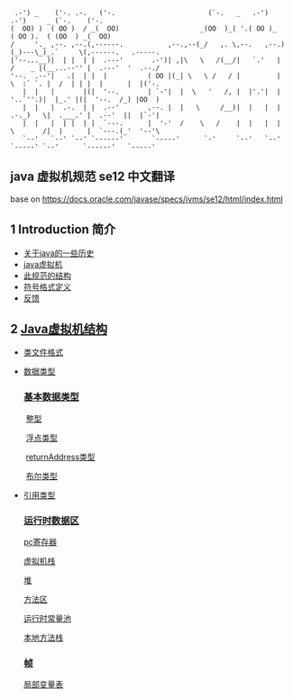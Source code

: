 ```
 .-') _    ('-. .-.   ('-.                       (`-.   _   .-')            .-')     _ (`-.    ('-.              
(  OO) )  ( OO )  / _(  OO)                    _(OO  )_( '.( OO )_         ( OO ).  ( (OO  ) _(  OO)             
/     '._ ,--. ,--.(,------.           ,--.,--(_/   ,. \,--.   ,--.)      (_)---\_)_.`     \(,------.   .-----.  
|'--...__)|  | |  | |  .---'       .-')| ,|\   \   /(__/|   `.'   |       /    _ |(__...--'' |  .---'  '  .--./  
'--.  .--'|   .|  | |  |          ( OO |(_| \   \ /   / |         |       \  :` `. |  /  | | |  |      |  |('-.  
   |  |   |       |(|  '--.       | `-'|  |  \   '   /, |  |'.'|  |        '..`''.)|  |_.' |(|  '--.  /_) |OO  ) 
   |  |   |  .-.  | |  .--'       ,--. |  |   \     /__)|  |   |  |       .-._)   \|  .___.' |  .--'  ||  |`-'|  
   |  |   |  | |  | |  `---.      |  '-'  /    \   /    |  |   |  |       \       /|  |      |  `---.(_'  '--'\  
   `--'   `--' `--' `------'       `-----'      `-'     `--'   `--'        `-----' `--'      `------'   `-----' 
```



## java 虚拟机规范 se12 中文翻译

base on
https://docs.oracle.com/javase/specs/jvms/se12/html/index.html



## 1 Introduction  简介

- [关于java的一些历史](https://github.com/huifrank/The-Java-Virtual-Machine-Specification/blob/master/1-Introduction/1.1_A_Bit_of_History.md)
- [java虚拟机](https://github.com/huifrank/The-Java-Virtual-Machine-Specification/blob/master/1-Introduction/1.2_The_Java_Virtual_Machine.md)
- [此规范的结构](https://github.com/huifrank/The-Java-Virtual-Machine-Specification/blob/master/1-Introduction/1.3_Organization_of_the_Specification.md)
- [符号格式定义](https://github.com/huifrank/The-Java-Virtual-Machine-Specification/blob/master/1-Introduction/1.4_Notation.md)
- [反馈](https://github.com/huifrank/The-Java-Virtual-Machine-Specification/blob/master/1-Introduction/1.5_Feedback.md)

## 2 [Java虚拟机结构](https://github.com/huifrank/The-Java-Virtual-Machine-Specification/blob/master/2-The_Structure_of_The_Java_Virtual_Machine/The_Structure_of_the_Java_Virtual_Machine.md)

- [类文件格式](https://github.com/huifrank/The-Java-Virtual-Machine-Specification/blob/master/2-The_Structure_of_The_Java_Virtual_Machine/2.1_The_class_File_Format.md)

- [数据类型](https://github.com/huifrank/The-Java-Virtual-Machine-Specification/blob/master/2-The_Structure_of_The_Java_Virtual_Machine/2.2_Data_Types.md)

  ###  [基本数据类型](https://github.com/huifrank/The-Java-Virtual-Machine-Specification/blob/master/2-The_Structure_of_The_Java_Virtual_Machine/2.3_Primitive_Types_and_Values/Primitive_Types_and_Values.md)

  ​	[整型](https://github.com/huifrank/The-Java-Virtual-Machine-Specification/blob/master/2-The_Structure_of_The_Java_Virtual_Machine/2.3_Primitive_Types_and_Values/2.3.1_Integral_Types_and_Values.md)

  ​	[浮点类型](https://github.com/huifrank/The-Java-Virtual-Machine-Specification/blob/master/2-The_Structure_of_The_Java_Virtual_Machine/2.3_Primitive_Types_and_Values/2.3.2_Floating-Point_Types_Value_Sets_and_Values.md)

  ​	[returnAddress类型](https://github.com/huifrank/The-Java-Virtual-Machine-Specification/blob/master/2-The_Structure_of_The_Java_Virtual_Machine/2.3_Primitive_Types_and_Values/2.3.3_The_returenAddress_Type_and_Values.md)

  ​	[布尔类型](https://github.com/huifrank/The-Java-Virtual-Machine-Specification/blob/master/2-The_Structure_of_The_Java_Virtual_Machine/2.3_Primitive_Types_and_Values/2.3.4_The_boolean_Type.md)

- [引用类型](https://github.com/huifrank/The-Java-Virtual-Machine-Specification/blob/master/2-The_Structure_of_The_Java_Virtual_Machine/2.4_Reference_Types_and_Values.md)

  ### [运行时数据区](https://github.com/huifrank/The-Java-Virtual-Machine-Specification/blob/master/2-The_Structure_of_The_Java_Virtual_Machine/2.5_Run-Time_Data_Areas/Run-Time_Data_Areas.md)

  [pc寄存器](https://github.com/huifrank/The-Java-Virtual-Machine-Specification/blob/master/2-The_Structure_of_The_Java_Virtual_Machine/2.5_Run-Time_Data_Areas/2.5.1_The_pc_Register.md)

  [虚拟机栈](https://github.com/huifrank/The-Java-Virtual-Machine-Specification/blob/master/2-The_Structure_of_The_Java_Virtual_Machine/2.5_Run-Time_Data_Areas/2.5.2_Java_Virtual_Machine_Stacks.md)

  [堆](https://github.com/huifrank/The-Java-Virtual-Machine-Specification/blob/master/2-The_Structure_of_The_Java_Virtual_Machine/2.5_Run-Time_Data_Areas/2.5.3_Heap.md)

  [方法区](https://github.com/huifrank/The-Java-Virtual-Machine-Specification/blob/master/2-The_Structure_of_The_Java_Virtual_Machine/2.5_Run-Time_Data_Areas/2.5.4_Method_Area.md)

  [运行时常量池](https://github.com/huifrank/The-Java-Virtual-Machine-Specification/blob/master/2-The_Structure_of_The_Java_Virtual_Machine/2.5_Run-Time_Data_Areas/2.5.5_Run-time_Constant_Pool.md)

  [本地方法栈](https://github.com/huifrank/The-Java-Virtual-Machine-Specification/blob/master/2-The_Structure_of_The_Java_Virtual_Machine/2.5_Run-Time_Data_Areas/2.5.6_Native_Method_Stacks.md)

  ### [帧](https://github.com/huifrank/The-Java-Virtual-Machine-Specification/blob/master/2-The_Structure_of_The_Java_Virtual_Machine/2.6_Frames/Frames.md)

  [局部变量表](https://github.com/huifrank/The-Java-Virtual-Machine-Specification/blob/master/2-The_Structure_of_The_Java_Virtual_Machine/2.6_Frames/2.6.1_Local_Variables.md)

  

